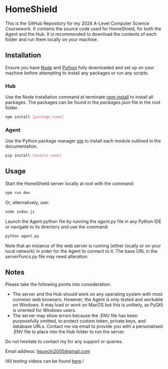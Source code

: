 # HomeShield

This is the GitHub Repository for my 2024 A-Level Computer Science Coursework. It contains the source code used for HomeShield, for both the Agent and the Hub. It is recommended to download the contents of each folder and run them locally on your machine. 

## Installation
Ensure you have [Node](https://nodejs.org/en/download) and [Python](https://www.python.org/downloads/) fully downloaded and set up on your machine before attempting to install any packages or run any scripts.
### Hub
Use the Node installation command at terminate [npm install](https://docs.npmjs.com/cli/v10/commands/npm-install) to install all packages. The packages can be found in the *packages.json* file in the root folder. 

```bash
npm install [package_name]
```
### Agent
Use the Python package manager [pip](https://pip.pypa.io/en/stable/) to install each module outlined in the documentation. 

```bash
pip install [module_name]
```

## Usage
Start the HomeShield server locally at root with the command:
```bash
npm run dev
```
Or, alternatively, use:
```bash
node index.js
```
Launch the Agent python file by running the *agent.py* file in any Python IDE or navigate to its directory and use the command:
```bash
python agent.py
```
Note that an instance of the web server is running (either locally or on your local network) in order for the Agent to connect to it. The base URL in the *serverFuncs.py* file may need alteration.

## Notes
Please take the following points into consideration:
- The server and the Hub should work on any operating system with most common web browsers. However, the Agent is only tested and workable on Windows. It may load or work on MacOS but this is unlikely, as PyQt5 is oriented for Windows users.
- The server may show errors because the .ENV file has been purposefully omitted, to protect custom token, private keys, and database URLs. Contact me via email to provide you with a personalised .ENV file to place into the Hub folder to run the server.

Do not hesitate to contact my for any support or queries.

Email address: hpunchi2005@gmail.com

!All testing videos can be found [here](https://drive.google.com/drive/folders/1Pp6NuQQlbkm1fpbclOquMmcJ5D846YE2?usp=share_link).!
